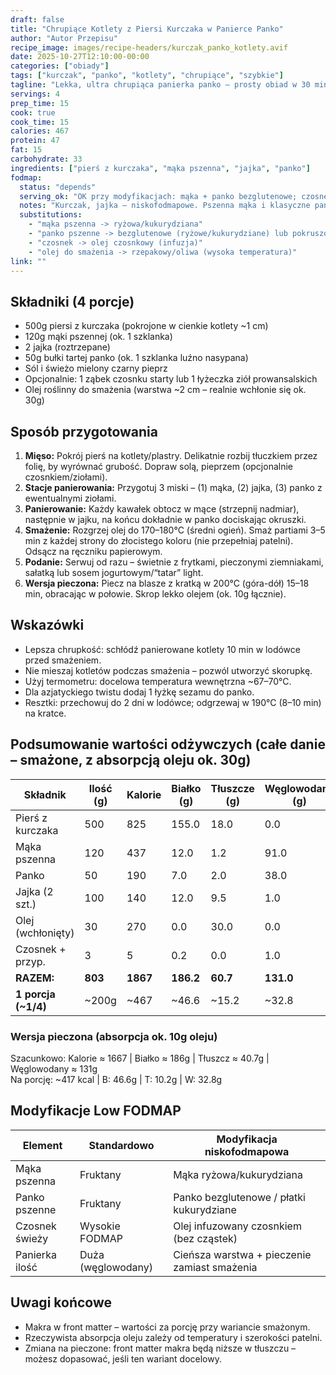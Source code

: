 ```yaml
---
draft: false
title: "Chrupiące Kotlety z Piersi Kurczaka w Panierce Panko"
author: "Autor Przepisu"
recipe_image: images/recipe-headers/kurczak_panko_kotlety.avif
date: 2025-10-27T12:10:00-00:00
categories: ["obiady"]
tags: ["kurczak", "panko", "kotlety", "chrupiące", "szybkie"]
tagline: "Lekka, ultra chrupiąca panierka panko – prosty obiad w 30 minut."
servings: 4
prep_time: 15
cook: true
cook_time: 15
calories: 467
protein: 47
fat: 15
carbohydrate: 33
ingredients: ["pierś z kurczaka", "mąka pszenna", "jajka", "panko"]
fodmap:
  status: "depends"
  serving_ok: "OK przy modyfikacjach: mąka + panko bezglutenowe; czosnek -> olej infuzowany czosnkiem"
  notes: "Kurczak, jajka – niskofodmapowe. Pszenna mąka i klasyczne panko (pszenne) podnoszą fruktany. Czosnek w świeżej formie wysoki FODMAP – użyj oleju aromatyzowanego bez cząstek."
  substitutions:
    - "mąka pszenna -> ryżowa/kukurydziana"
    - "panko pszenne -> bezglutenowe (ryżowe/kukurydziane) lub pokruszone płatki kukurydziane"
    - "czosnek -> olej czosnkowy (infuzja)"
    - "olej do smażenia -> rzepakowy/oliwa (wysoka temperatura)"
link: ""
---
```


## Składniki (4 porcje)
* 500g piersi z kurczaka (pokrojone w cienkie kotlety ~1 cm)
* 120g mąki pszennej (ok. 1 szklanka)
* 2 jajka (roztrzepane)
* 50g bułki tartej panko (ok. 1 szklanka luźno nasypana)
* Sól i świeżo mielony czarny pieprz
* Opcjonalnie: 1 ząbek czosnku starty lub 1 łyżeczka ziół prowansalskich
* Olej roślinny do smażenia (warstwa ~2 cm – realnie wchłonie się ok. 30g)

## Sposób przygotowania
1. **Mięso:** Pokrój pierś na kotlety/plastry. Delikatnie rozbij tłuczkiem przez folię, by wyrównać grubość. Dopraw solą, pieprzem (opcjonalnie czosnkiem/ziołami).
2. **Stacje panierowania:** Przygotuj 3 miski – (1) mąka, (2) jajka, (3) panko z ewentualnymi ziołami.
3. **Panierowanie:** Każdy kawałek obtocz w mące (strzepnij nadmiar), następnie w jajku, na końcu dokładnie w panko dociskając okruszki.
4. **Smażenie:** Rozgrzej olej do 170–180°C (średni ogień). Smaż partiami 3–5 min z każdej strony do złocistego koloru (nie przepełniaj patelni). Odsącz na ręczniku papierowym.
5. **Podanie:** Serwuj od razu – świetnie z frytkami, pieczonymi ziemniakami, sałatką lub sosem jogurtowym/“tatar” light.
6. **Wersja pieczona:** Piecz na blasze z kratką w 200°C (góra-dół) 15–18 min, obracając w połowie. Skrop lekko olejem (ok. 10g łącznie).

## Wskazówki
* Lepsza chrupkość: schłódź panierowane kotlety 10 min w lodówce przed smażeniem.
* Nie mieszaj kotletów podczas smażenia – pozwól utworzyć skorupkę.
* Użyj termometru: docelowa temperatura wewnętrzna ~67–70°C.
* Dla azjatyckiego twistu dodaj 1 łyżkę sezamu do panko.
* Resztki: przechowuj do 2 dni w lodówce; odgrzewaj w 190°C (8–10 min) na kratce.

## Podsumowanie wartości odżywczych (całe danie – smażone, z absorpcją oleju ok. 30g)

| Składnik          | Ilość (g) | Kalorie | Białko (g) | Tłuszcze (g) | Węglowodany (g) |
|-------------------|-----------|---------|------------|--------------|-----------------|
| Pierś z kurczaka  | 500       | 825     | 155.0      | 18.0         | 0.0             |
| Mąka pszenna      | 120       | 437     | 12.0       | 1.2          | 91.0            |
| Panko             | 50        | 190     | 7.0        | 2.0          | 38.0            |
| Jajka (2 szt.)    | 100       | 140     | 12.0       | 9.5          | 1.0             |
| Olej (wchłonięty) | 30        | 270     | 0.0        | 30.0         | 0.0             |
| Czosnek + przyp.  | 3         | 5       | 0.2        | 0.0          | 1.0             |
| **RAZEM:**        | **803**   | **1867**| **186.2**  | **60.7**     | **131.0**       |
| **1 porcja (~1/4)** | ~200g   | ~467    | ~46.6      | ~15.2        | ~32.8           |

### Wersja pieczona (absorpcja ok. 10g oleju)
Szacunkowo: Kalorie ≈ 1667 | Białko ≈ 186g | Tłuszcz ≈ 40.7g | Węglowodany ≈ 131g  
Na porcję: ~417 kcal | B: 46.6g | T: 10.2g | W: 32.8g

## Modyfikacje Low FODMAP

| Element        | Standardowo        | Modyfikacja niskofodmapowa             |
|----------------|--------------------|----------------------------------------|
| Mąka pszenna   | Fruktany           | Mąka ryżowa/kukurydziana               |
| Panko pszenne  | Fruktany           | Panko bezglutenowe / płatki kukurydziane |
| Czosnek świeży | Wysokie FODMAP     | Olej infuzowany czosnkiem (bez cząstek) |
| Panierka ilość | Duża (węglowodany) | Cieńsza warstwa + pieczenie zamiast smażenia |

## Uwagi końcowe
* Makra w front matter – wartości za porcję przy wariancie smażonym.
* Rzeczywista absorpcja oleju zależy od temperatury i szerokości patelni.
* Zmiana na pieczone: front matter makra będą niższe w tłuszczu – możesz dopasować, jeśli ten wariant docelowy.